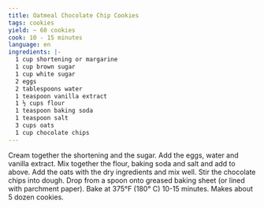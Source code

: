```yaml
---
title: Oatmeal Chocolate Chip Cookies
tags: cookies
yield: ~ 60 cookies
cook: 10 - 15 minutes
language: en
ingredients: |-
  1 cup shortening or margarine 
  1 cup brown sugar
  1 cup white sugar
  2 eggs
  2 tablespoons water
  1 teaspoon vanilla extract
  1 ½ cups flour
  1 teaspoon baking soda
  1 teaspoon salt
  3 cups oats
  1 cup chocolate chips
---
```


Cream together the shortening and the sugar. Add the eggs, water and vanilla extract. Mix together the flour, baking soda and salt and add to above. Add the oats with the dry ingredients and mix well. Stir the chocolate chips into dough. Drop from a spoon onto greased baking sheet (or lined with parchment paper). Bake at 375°F (180° C) 10-15 minutes. Makes about 5 dozen cookies.

